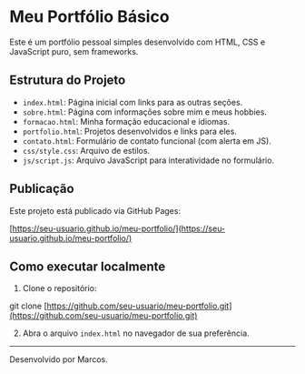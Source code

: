 # Meu Portfólio Básico

Este é um portfólio pessoal simples desenvolvido com HTML, CSS e JavaScript puro, sem frameworks.

## Estrutura do Projeto

- `index.html`: Página inicial com links para as outras seções.
- `sobre.html`: Página com informações sobre mim e meus hobbies.
- `formacao.html`: Minha formação educacional e idiomas.
- `portfolio.html`: Projetos desenvolvidos e links para eles.
- `contato.html`: Formulário de contato funcional (com alerta em JS).
- `css/style.css`: Arquivo de estilos.
- `js/script.js`: Arquivo JavaScript para interatividade no formulário.

## Publicação

Este projeto está publicado via GitHub Pages:

[https://seu-usuario.github.io/meu-portfolio/](https://seu-usuario.github.io/meu-portfolio/)

## Como executar localmente

1. Clone o repositório:


git clone [https://github.com/seu-usuario/meu-portfolio.git](https://github.com/seu-usuario/meu-portfolio.git)


2. Abra o arquivo `index.html` no navegador de sua preferência.

---

Desenvolvido por Marcos.
